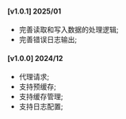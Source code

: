 #### [v1.0.1] 2025/01
- 完善读取和写入数据的处理逻辑;
- 完善错误日志输出;

#### [v1.0.0] 2024/12
- 代理请求;
- 支持预缓存;
- 支持缓存管理;
- 支持日志配置;